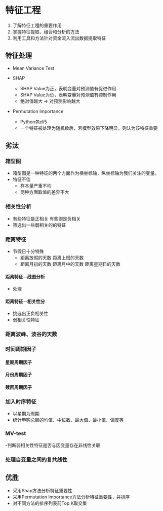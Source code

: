 # 特征工程
1. 了解特征工程的重要作用
2. 掌握特征提取、组合和分析的方法
3. 利用工具和方法针对资金流入流出数据提取特征
 ## 特征处理
- Mean Variance Test

- SHAP
    - SHAP Value为正，表明变量对预测值有促进作用
    - SHAP Value为负，表明变量对预测值有抑制作用
    - 绝对值越大 => 对预测影响越大

- Permutation Importance
    - Python包eli5
    - 一个特征被处理为随机数后，若模型效果下降明显，则认为该特征重要
    


## 劣汰
### 箱型图
- 箱型图是一种特征的两个方面作为横坐标轴，纵坐标轴为我们关注的变量。
- 特征不佳
  - 样本量严重不均 
  - 两种方面取值的差异不大

### 相关性分析
- 有些特征是正相关 有些则是负相关
- 筛选出一些弱相关的的特征

### 距离特征
- 节假日十分特殊 
	- 距离放假的天数 距离上班的天数
	- 距离月初的天数 距离月中的天数 距离星期日的天数

#### 距离特征--线图分析
- 处理
#### 距离特征--相关性分
- 挑选出正负相关性
- 弱相关性特征

### 距离波峰、波谷的天数

### 时间周期因子
#### 星期周期因子
#### 月份周期因子
#### 赎回周期因子

### 加入时序特征
- 以星期为周期
- 统计申购总额的均值、中位数、最大值、最小值、偏度等

### MV-test
-判断弱相关性特征是否与因变量存在非线性关联

### 处理自变量之间的复共线性

## 优胜
- 采用Shap方法分析特征重要性
- 采用Permutation Importance方法分析特征重要性，并排序
- 对不同方法的排序列表前Top K取交集
















